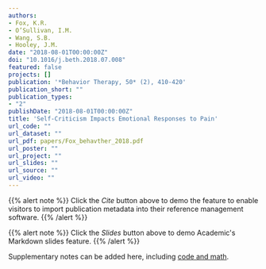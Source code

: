 ```yaml
---
authors:
- Fox, K.R.
- O’Sullivan, I.M.
- Wang, S.B.
- Hooley, J.M. 
date: "2018-08-01T00:00:00Z"
doi: "10.1016/j.beth.2018.07.008"
featured: false
projects: []
publication: '*Behavior Therapy, 50* (2), 410-420'
publication_short: ""
publication_types:
- "2"
publishDate: "2018-08-01T00:00:00Z"
title: 'Self-Criticism Impacts Emotional Responses to Pain'
url_code: ""
url_dataset: ""
url_pdf: papers/Fox_behavther_2018.pdf
url_poster: ""
url_project: ""
url_slides: ""
url_source: ""
url_video: ""
---
```



{{% alert note %}}
Click the *Cite* button above to demo the feature to enable visitors to import publication metadata into their reference management software.
{{% /alert %}}

{{% alert note %}}
Click the *Slides* button above to demo Academic's Markdown slides feature.
{{% /alert %}}

Supplementary notes can be added here, including [code and math](https://sourcethemes.com/academic/docs/writing-markdown-latex/).
